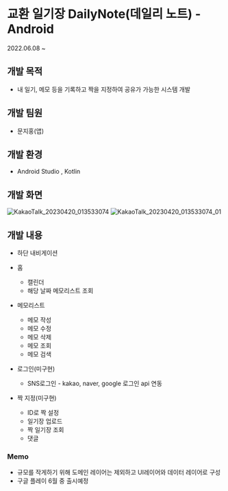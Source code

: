 # 교환 일기장 DailyNote(데일리 노트) - Android
2022.06.08 ~

## 개발 목적
- 내 일기, 메모 등을 기록하고 짝을 지정하여 공유가 가능한 시스템 개발

## 개발 팀원
* 문지홍(앱)

## 개발 환경
* Android Studio , Kotlin

## 개발 화면
![KakaoTalk_20230420_013533074](https://user-images.githubusercontent.com/62639477/233760710-6dd56a7a-03b5-4b89-8a53-ec93790166c9.jpg)
![KakaoTalk_20230420_013533074_01](https://user-images.githubusercontent.com/62639477/233760714-6279f8b2-9716-4331-be8a-d8a39a2e6a77.jpg)


## 개발 내용

* 하단 내비게이션

* 홈 
  * 캘린더
  * 해당 날짜 메모리스트 조회

* 메모리스트
  * 메모 작성
  * 메모 수정
  * 메모 삭제
  * 메모 조회
  * 메모 검색

* 로그인(미구현)
  * SNS로그인 - kakao, naver, google 로그인 api 연동 

* 짝 지정(미구현)
  * ID로 짝 설정
  * 일기장 업로드
  * 짝 일기장 조회
  * 댓글

### Memo
* 규모를 작게하기 위해 도메인 레이어는 제외하고 UI레이어와 데이터 레이어로 구성
* 구글 플레이 6월 중 출시예정
